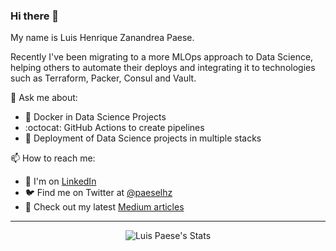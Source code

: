 ### Hi there 👋

My name is Luis Henrique Zanandrea Paese.

Recently I've been migrating to a more MLOps approach to Data Science, helping others to automate their deploys and integrating it to technologies such as Terraform, Packer, Consul and Vault.

💬 Ask me about:
  - 🐳 Docker in Data Science Projects
  - :octocat: GitHub Actions to create pipelines
  - :truck: Deployment of Data Science projects in multiple stacks
  
<!--🔭 I’m currently working on:-->

📫 How to reach me: 
  - :necktie: I'm on [LinkedIn](https://www.linkedin.com/in/lhzpaese/)
  - :bird: Find me on Twitter at [@paeselhz](https://twitter.com/paeselhz)
  - :scroll: Check out my latest [Medium articles ](https://medium.com/@lhzpaese)
  
---

<p align="center">
  <img src="https://github-readme-stats.vercel.app/api?username=paeselhz&show_icons=true&hide_border=true&theme=dark" alt="Luis Paese's Stats"/>
</p>



<!--
**paeselhz/paeselhz** is a ✨ _special_ ✨ repository because its `README.md` (this file) appears on your GitHub profile.

![paeselhz Stats](https://github-readme-stats.vercel.app/api?username=paeselhz&show_icons=true&hide_border=true&theme=dark) 
![](https://github-readme-stats.vercel.app/api/top-langs/?username=paeselhz&theme=dark)

Here are some ideas to get you started:

- 
- 🌱 I’m currently learning ...
- 👯 I’m looking to collaborate on ...
- 🤔 I’m looking for help with ...
-
- 
- 😄 Pronouns: ...
- ⚡ Fun fact: ...
-->
